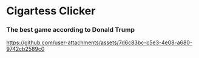 # Cigartess Clicker
### The best game according to Donald Trump
https://github.com/user-attachments/assets/7d6c83bc-c5e3-4e08-a680-9742cb2589c0
